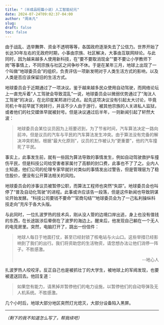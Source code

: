 ```yaml
---
title: "（半成品短篇小说）人工智能纪元"
date: 2024-07-24T09:02:37-04:00
author: "周未凡"
slug:
draft: false
toc: false
---
```

<p>由于战乱、选举舞弊、资金不透明等等，各国政府逐渐失去了公信力。世界开始了长达30年左右的无政府时期，小事由宗族、社区解决，大事由互联网辩论。与此同时，因为越来越多人使用新科技，在“要不要取消现金”“要不要让小学教师下岗”等事情上，不同宗族与社区之间争吵不休。于是在某年三月，地球上出现了一个叫做“地球委员会”的组织，负责评估一项新发明对于人类生活方式的影响，以及人类是否应该保留旧的生活方式。</p>

<p>地球委员会于近期通过了一项决议。鉴于越来越多民众使用自动驾驶，而网络论坛上一直充斥着“人工驾驶会导致混乱”一说，地球委员会以微弱优势通过了“淘汰人工驾驶”的决议，在北印度某邦进行试点。起先这项决议没有引起太大讨论，毕竟司机十年前早就下岗转行，并且不少人由于游行，被其他宗族的人关进私人监狱，或者他们的社交媒体早就被封号。但是决议通过后半年，一则新闻引起了轩然大波：</p>

<p><blockquote>地球委员会某位议员因为上班要迟到，为了节省时间，汽车算法决定一路向前冲。但是议员的汽车与平民的汽车算法发生冲突。由于算法没有完备的解决冲突机制，根据“最大化原则”，议员的工作被认为“更重要”，他的汽车撞死了平民。</blockquote></p>

<p>事实上，此事发生前，就有一些因为算法导致的事情发生，例如自动驾驶救护车撞伤平民，但是科技公司给受害者家属付了高额的封口费，此事也不了了之。业内人士知道，他们公司的伦理专家早就针对类似的事情发出过警告，但是管理层为了稳住股价，便没有公开算法相关的风险。</p>

<p>地球委员会的涉事议员被暂停公职，而算法工程师也突然“失踪”。地球委员会也叫停了“普及自动化驾驶”的进程。此事或许应该告一段落，但是这件新闻也导致阴谋论开始发酵。“科技公司要钱不要命”“官商勾结”“地球委员会为了一己私利操纵科技走向”充斥于各大头版。</p>
 
<p>与此同时，一位扎波罗热的技术兵，刚从没人管的边境口岸出逃，身上也没有值钱的东西，在长途跋涉后晕倒在了波罗的海边上。醒来后，他发现自己躺在一个无人的电竞房里。突然，电脑打开了，跳出一份信件：</p>

<p><blockquote>地球人每日于地面打仗，甚至已经封锁了核电站与火山口。这些举措已经影响到了我们的出行。我们将资助您的生活物资，请您想办法让他们消停一阵子。不胜感激。
<p style="text-align:right;">--地心人</p>
</blockquote></p>

<p>扎波罗热人咬咬牙。反正自己也是被抓壮丁的大学生，被地球上的军阀发现，也要被遣送回去。他回复道：</p>

<p><blockquote>如果您有能力，请黑掉并暂停他们的电力设施，以暂停他们的自动导弹及无人机系统。不胜感激。</blockquote><p>

<p>几个小时后，地球大部分地区突然灯光熄灭，大部分设备陷入黑屏。</p>

---------

<em>（剩下的我不知道怎么写了，帮我续吧）</em>